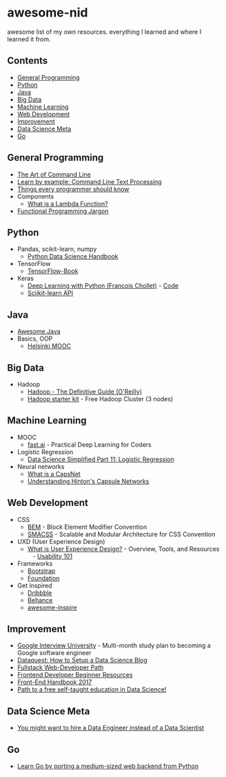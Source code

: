 # awesome-nid
awesome list of my own resources. everything I learned and where I learned it from.

## Contents
 - [General Programming](#general-programming)
 - [Python](#python)
 - [Java](#java)
 - [Big Data](#big-data)
 - [Machine Learning](#machine-learning)
 - [Web Development](#web-development)
 - [Improvement](#improvement)
 - [Data Science Meta](#data-science-meta)
 - [Go](#go)
 
## General Programming
 - [The Art of Command Line](https://github.com/jlevy/the-art-of-command-line)
 - [Learn by example: Command Line Text Processing](https://github.com/learnbyexample/Command-line-text-processing)
 - [Things every programmer should know](https://github.com/mr-mig/every-programmer-should-know)
 - Components
     - [What is a Lambda Function?](https://stackoverflow.com/questions/16501/what-is-a-lambda-function)
 - [Functional Programming Jargon](https://functional.works-hub.com/blog/Functional-Programming-Jargon)

## Python

 - Pandas, scikit-learn, numpy
     - [Python Data Science Handbook](https://github.com/jakevdp/PythonDataScienceHandbook)
 - TensorFlow
     - [TensorFlow-Book](https://github.com/BinRoot/TensorFlow-Book)
 - Keras
     - [Deep Learning with Python (Francois Chollet)](https://www.manning.com/books/deep-learning-with-python) - [Code](https://github.com/fchollet/deep-learning-with-python-notebooks)
     - [Sciikit-learn API](https://keras.io/scikit-learn-api/)
     
## Java

 - [Awesome Java](https://github.com/akullpp/awesome-java)
 - Basics, OOP
     - [Helsinki MOOC](http://mooc.fi/courses/2013/programming-part-1/)
    
 ## Big Data
 
  - Hadoop
      - [Hadoop - The Definitive Guide (O'Reilly)](http://hadoopbook.com/)
      - [Hadoop starter kit](http://hadoopinrealworld.com/hadoopstarterkit/) - Free Hadoop Cluster (3 nodes)
      
 ## Machine Learning
 
  - MOOC
      - [fast.ai](http://www.fast.ai/) - Practical Deep Learning for Coders
  - Logistic Regression
      - [Data Science Simplified Part 11: Logistic Regression](https://towardsdatascience.com/data-science-simplified-part-11-logistic-regression-5ae8d994bf0e)
  - Neural networks
      - [What is a CapsNet](https://hackernoon.com/what-is-a-capsnet-or-capsule-network-2bfbe48769cc)
      - [Understanding Hinton's Capsule Networks](https://medium.com/@pechyonkin/understanding-hintons-capsule-networks-part-i-intuition-b4b559d1159b)
      
 ## Web Development
 
  - CSS
      - [BEM](https://smacss.com/book/) - Block Element Modifier Convention
      - [SMACSS](https://smacss.com/book/) - Scalable and Modular Architecture for CSS Convention
  - UXD (User Experience Design)
      - [What is User Experience Design?](https://www.smashingmagazine.com/2010/10/what-is-user-experience-design-overview-tools-and-resources/) - Overview, Tools, and Resources
      - [Usability 101](https://www.nngroup.com/articles/usability-101-introduction-to-usability/)
  - Frameworks
      - [Bootstrap](http://getbootstrap.com/)
      - [Foundation](http://foundation.zurb.com/)
  - Get Inspired
      - [Dribbble](https://dribbble.com/)
      - [Behance](https://www.behance.net/)
      - [awesome-inspire](https://github.com/NoahBuscher/Inspire)
 
 ## Improvement
  - [Google Interview University](https://github.com/mhujer/google-interview-university) - Multi-month study plan to becoming a Google software engineer
  - [Dataquest: How to Setup a Data Science Blog](https://www.dataquest.io/blog/how-to-setup-a-data-science-blog/)
  - [Fullstack Web-Developer Path](https://github.com/shovanch/fullstack-web-developer-path)
  - [Frontend Developer Beginner Resources](https://github.com/shovanch/fullstack-web-developer-path)
  - [Front-End Handbook 2017](https://github.com/FrontendMasters/front-end-handbook-2017)
  - [Path to a free self-taught education in Data Science!](https://github.com/ossu/data-science)
  
 ## Data Science Meta
  - [You might want to hire a Data Engineer instead of a Data Scientist](https://www.marcel.is/de/)
 
  
 ## Go
  - [Learn Go by porting a medium-sized web backend from Python](http://benhoyt.com/writings/learning-go/)
  
 
 
 
